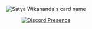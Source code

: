 <div align="center">

![Satya Wikananda's card name](https://cardivo.vercel.app/api?name=Habanerospices&description=Hellooo&image=https://avatars.githubusercontent.com/u/45343924)

[![Discord Presence](https://lanyard.habanerospices.com/api/140181301255733249)](https://discord.com/users/140181301255733249)

</div>

<!-- <div align="center">
  <h1>✨🎉WwW🎉✨</h1>
</div>
<div align="center">
  <a href="https://discord.com/users/140181301255733249">
  <img src="https://lanyard.habanerospices.com/api/140181301255733249"/>
  </a>
  <br>
  <sub><i>*Lanyard layout by <a href="https://github.com/kyrie25">@kyrie25</a></i></sub>
</div> -->
